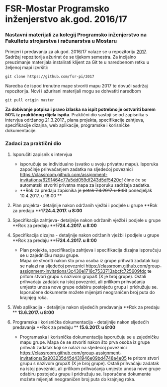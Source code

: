 # FSR-Mostar Programsko inženjerstvo ak.god. 2016/17
### Nastavni materijali za kolegij Programsko inženjerstvo na Fakultetu strojarstva i računarstva u Mostaru

Primjeri i predavanja  za ak.god. 2016/17 nalaze se u repozitoriju [2017](https://github.com/fsr-pi/2017). Sadržaj repozitorija ažurirat će se tijekom semestra.
Za incijalno preuzimanje materijala instalirati klijent za Git te u naredbenom retku u željenoj mapi izvršiti:

```
git clone https://github.com/fsr-pi/2017
```
Naredba će ispod trenutne mape stvoriti mapu 2017 te dovući sadržaj repozitorija. Novi i ažurirani materijali mogu se dohvatiti naredbom 
```
git pull origin master
```

**Za dobivanje potpisa i pravo izlaska na ispit potrebno je ostvariti barem 50% iz praktičnog dijela ispita**. Praktični dio sastoji se od zapisnika s intervjua održanog 21.3.2017., plana projekta, specifikacije zahtjeva, specifikacije dizajna, web aplikacije, programske i korisničke dokumentacije.

### Zadaci za praktični dio
1. Isporučiti zapisnik s intervjua
	* isporučuje se individualno (svatko u svoju privatnu mapu). Isporuka započinje prihvaćanjem zadatka na sljedećoj poveznici https://classroom.github.com/assignment-invitations/6291464c77a5dd059df243d5df5420cf čime će se automatski stvoriti privatna mapa za isporuku sadržaja zadatka. 
	* **Rok za predaju zapisnika je ~~petak 7.4.2017. u 8:00~~ ponedjeljak 10.4.2017. u 16:00 **
	 
2. Plan projekta- detaljnije nakon održanih vježbi i podjele u grupe **Rok za predaju **~~17~~**24.4.2017. u 8:00**
3. Specifikacija zahtjeva- detaljnije nakon održanih vježbi i podjele u grupe **Rok za predaju **~~17~~**24.4.2017. u 8:00**
4. Specifikacija dizajna - detaljnije nakon održanih vježbi i podjele u grupe **Rok za predaju **~~17~~**24.4.2017. u 8:00**
	* Plan projekta, specifikacija zahtjeva i specifikacija dizajna isporučuju se u zajedničku mapu grupe.  
	Mapa će stvoriti nakon što prva osoba iz grupe prihvati zadatak koji se nalazi na sljedećoj poveznici https://classroom.github.com/group-assignment-invitations/3c430e1718c7533713abcfc725609fdc 
	te pritom stvori grupu s nazivom grupaX (X je broj grupe). Ostali prihvaćaju zadatak na istoj poveznici, ali prilikom prihvaćanja umjesto unosa nove grupe odabiru postojeću grupu i pridružuju se.
	Isporučene dokumente možete mijenjati neograničen broj puta do krajnjeg roka.

5. Web aplikacija - detaljnije nakon sljedećih predavanja **Rok za predaju ** **13.6.2017. u 8:00**
6. Programska i korisnička dokumentacija - detaljnije nakon sljedećih predavanja **Rok za predaju ** **15.6.2017. u 8:00**
	* Programaska i korisnička dokumentacija isporučuju se u zajedničku mapu grupe. Mapa će se stvoriti nakon što prva osoba iz grupe prihvati zadatak koji se nalazi na sljedećoj poveznici https://classroom.github.com/group-assignment-invitations/5a903235d45d431946e09bd4748a4e05 te pritom stvori grupu s nazivom grupaX (X je broj grupe). Ostali prihvaćaju zadatak na istoj poveznici, ali prilikom prihvaćanja umjesto unosa nove grupe odabiru postojeću grupu i pridružuju se. Isporučene dokumente možete mijenjati neograničen broj puta do krajnjeg roka.

